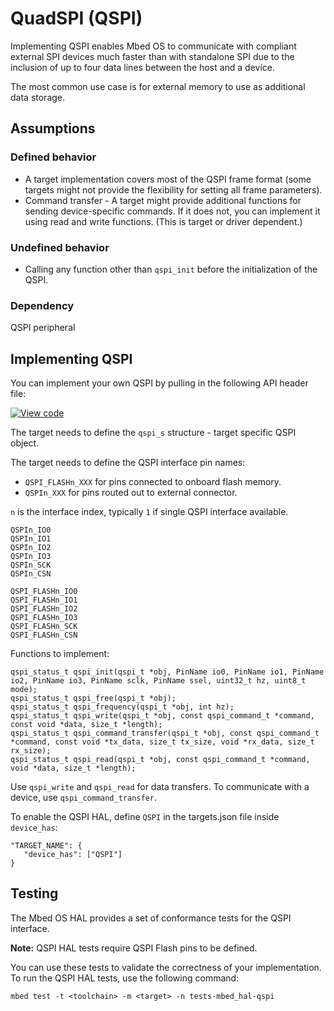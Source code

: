 <h1 id="quadspi-port">QuadSPI (QSPI) </h1>

Implementing QSPI enables Mbed OS to communicate with compliant external SPI devices much faster than with standalone SPI due to the inclusion of up to four data lines between the host and a device.

The most common use case is for external memory to use as additional data storage.

## Assumptions

### Defined behavior

- A target implementation covers most of the QSPI frame format (some targets might not provide the flexibility for setting all frame parameters).
- Command transfer - A target might provide additional functions for sending device-specific commands. If it does not, you can implement it using read and write functions. (This is target or driver dependent.)

### Undefined behavior

- Calling any function other than `qspi_init` before the initialization of the QSPI.

### Dependency

QSPI peripheral

## Implementing QSPI

You can implement your own QSPI by pulling in the following API header file:

[![View code](https://www.mbed.com/embed/?type=library)](https://os.mbed.com/docs/v5.14/mbed-os-api-doxy/classmbed_1_1_q_s_p_i.html)

The target needs to define the `qspi_s` structure - target specific QSPI object.

The target needs to define the QSPI interface pin names:

- `QSPI_FLASHn_XXX` for pins connected to onboard flash memory.
- `QSPIn_XXX` for pins routed out to external connector.

`n` is the interface index, typically `1` if single QSPI interface available.

```
QSPIn_IO0
QSPIn_IO1
QSPIn_IO2
QSPIn_IO3
QSPIn_SCK
QSPIn_CSN

QSPI_FLASHn_IO0
QSPI_FLASHn_IO1
QSPI_FLASHn_IO2
QSPI_FLASHn_IO3
QSPI_FLASHn_SCK
QSPI_FLASHn_CSN
```

Functions to implement:

```
qspi_status_t qspi_init(qspi_t *obj, PinName io0, PinName io1, PinName io2, PinName io3, PinName sclk, PinName ssel, uint32_t hz, uint8_t mode);
qspi_status_t qspi_free(qspi_t *obj);
qspi_status_t qspi_frequency(qspi_t *obj, int hz);
qspi_status_t qspi_write(qspi_t *obj, const qspi_command_t *command, const void *data, size_t *length);
qspi_status_t qspi_command_transfer(qspi_t *obj, const qspi_command_t *command, const void *tx_data, size_t tx_size, void *rx_data, size_t rx_size);
qspi_status_t qspi_read(qspi_t *obj, const qspi_command_t *command, void *data, size_t *length);

```

Use `qspi_write` and `qspi_read` for data transfers. To communicate with a device, use `qspi_command_transfer`.

To enable the QSPI HAL, define `QSPI` in the targets.json file inside `device_has`:

```
"TARGET_NAME": {
   "device_has": ["QSPI"]
}
```

## Testing

The Mbed OS HAL provides a set of conformance tests for the QSPI interface.

<span class="notes">**Note:** QSPI HAL tests require QSPI Flash pins to be defined.</span>

You can use these tests to validate the correctness of your implementation. To run the QSPI HAL tests, use the following command:

```
mbed test -t <toolchain> -m <target> -n tests-mbed_hal-qspi
```

